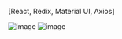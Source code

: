 [React, Redix, Material UI, Axios]

![image](https://user-images.githubusercontent.com/51973046/151710668-65f5c017-a193-4f5e-9fd9-2b4904091151.png)
![image](https://user-images.githubusercontent.com/51973046/151710685-a95f0167-89f2-451b-b1b4-c4ffd5f921c3.png)



